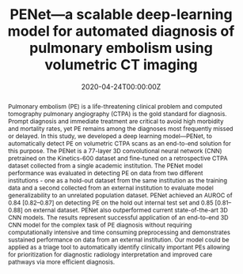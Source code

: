 ---
title: 'PENet—a scalable deep-learning model for automated diagnosis of pulmonary embolism using volumetric CT imaging'

# Authors
# If you created a profile for a user (e.g. the default `admin` user), write the username (folder name) here
# and it will be replaced with their full name and linked to their profile.
authors:
  - admin
  - Tanay Kothari
  - Imon Banerjee
  - Chris Chute
  - Robyn L Ball
  - Norah Borus
  - Andrew Huang
  - Bhavik N Patel
  - Pranav Rajpurkar
  - Jeremy Irvin
  - Jared Dunnmon
  - Joseph Bledsoe
  - Katie Shpanskaya
  - Abhay Dhaliwal
  - Roham Zamanian
  - Andrew Y Ng
  - Matthew P Lungren

# Author notes (optional)
author_notes:
  - 'Equal contribution'
  - 'Equal contribution'

date: '2020-04-24T00:00:00Z'
doi: 'https://doi.org/10.1038/s41746-020-00310-6'

# Schedule page publish date (NOT publication's date).
publishDate: '2020-04-24T00:00:00Z'

# Publication type.
# Legend: 0 = Uncategorized; 1 = Conference paper; 2 = Journal article;
# 3 = Preprint / Working Paper; 4 = Report; 5 = Book; 6 = Book section;
# 7 = Thesis; 8 = Patent
publication_types: ['2']

# Publication name and optional abbreviated publication name.
publication: In *Nature Digital Medicine*
publication_short: Nature Digital Medicine

abstract: Pulmonary embolism (PE) is a life-threatening clinical problem and computed tomography pulmonary angiography (CTPA) is the gold standard for diagnosis. Prompt diagnosis and immediate treatment are critical to avoid high morbidity and mortality rates, yet PE remains among the diagnoses most frequently missed or delayed. In this study, we developed a deep learning model—PENet, to automatically detect PE on volumetric CTPA scans as an end-to-end solution for this purpose. The PENet is a 77-layer 3D convolutional neural network (CNN) pretrained on the Kinetics-600 dataset and fine-tuned on a retrospective CTPA dataset collected from a single academic institution. The PENet model performance was evaluated in detecting PE on data from two different institutions - one as a hold-out dataset from the same institution as the training data and a second collected from an external institution to evaluate model generalizability to an unrelated population dataset. PENet achieved an AUROC of 0.84 [0.82–0.87] on detecting PE on the hold out internal test set and 0.85 [0.81–0.88] on external dataset. PENet also outperformed current state-of-the-art 3D CNN models. The results represent successful application of an end-to-end 3D CNN model for the complex task of PE diagnosis without requiring computationally intensive and time consuming preprocessing and demonstrates sustained performance on data from an external institution. Our model could be applied as a triage tool to automatically identify clinically important PEs allowing for prioritization for diagnostic radiology interpretation and improved care pathways via more efficient diagnosis.

# Summary. An optional shortened abstract.
summary: The PENet is a 77-layer 3D convolutional neural network (CNN) pretrained on the Kinetics-600 dataset and fine-tuned on a retrospective CTPA dataset collected from a single academic institution. The PENet model performance was evaluated in detecting PE on data from two different institutions - one as a hold-out dataset from the same institution as the training data and a second collected from an external institution to evaluate model generalizability to an unrelated population dataset. ure published between 2012 and 2020. By means of this systematic review, we present current knowledge, summarize important results and provide implementation guidelines to serve as a reference for researchers interested in the application of multimodal fusion in medical imaging.
tags: []

# Display this page in the Featured widget?
featured: true

# Custom links (uncomment lines below)
# links:
# - name: Custom Link
#   url: http://example.org

url_pdf: 'https://www.nature.com/articles/s41746-020-0266-y'

# Featured image
# To use, add an image named `featured.jpg/png` to your page's folder.
image:
  caption: ''
  focal_point: ''
  preview_only: false

# Associated Projects (optional).
#   Associate this publication with one or more of your projects.
#   Simply enter your project's folder or file name without extension.
#   E.g. `internal-project` references `content/project/internal-project/index.md`.
#   Otherwise, set `projects: []`.
projects: []

# Slides (optional).
#   Associate this publication with Markdown slides.
#   Simply enter your slide deck's filename without extension.
#   E.g. `slides: "example"` references `content/slides/example/index.md`.
#   Otherwise, set `slides: ""`.
slides: ""
---